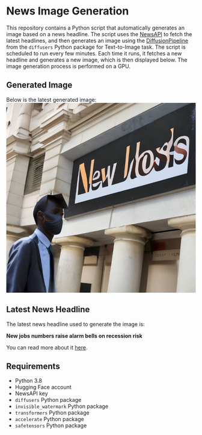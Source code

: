 # News Image Generation
This repository contains a Python script that automatically generates an image based on a news headline. The script uses the [NewsAPI](https://newsapi.org/) to fetch the latest headlines, and then generates an image using the [DiffusionPipeline](https://github.com/huggingface/diffusers) from the `diffusers` Python package for Text-to-Image task.
The script is scheduled to run every few minutes. Each time it runs, it fetches a new headline and generates a new image, which is then displayed below. The image generation process is performed on a GPU.

## Generated Image
Below is the latest generated image:
![Generated Image](image.png)

## Latest News Headline
The latest news headline used to generate the image is:

**New jobs numbers raise alarm bells on recession risk**

You can read more about it [here](https://news.google.com/rss/articles/CBMigwFBVV95cUxNLVlmWmRVaDBFbTlzbkdwYlc3SHFwY1BWRFV6NXVrXzFFWTRLeGVVWjJaZjkwd3dicGhsWUI1dlRVOWZJdzZFN3NZdWJmaTZySmVRSml1V1ZuNFJGM2N2bmt0LUptOXY3amJnRm80M2d3WjlMVzcxUmVMZHk1X1IzSnd6Zw?oc=5).

## Requirements
- Python 3.8
- Hugging Face account
- NewsAPI key
- `diffusers` Python package
- `invisible_watermark` Python package
- `transformers` Python package
- `accelerate` Python package
- `safetensors` Python package
